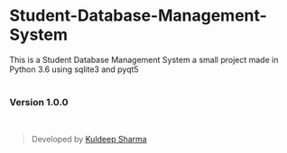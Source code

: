 # Student-Database-Management-System
This is a Student Database Management System a small project made in Python 3.6 using sqlite3 and pyqt5
 <br/>&nbsp;

### Version 1.0.0
&nbsp;
> Developed by [Kuldeep Sharma](https://github.com/SoleCodr)
